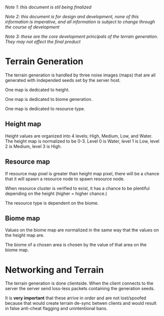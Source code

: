 *Note 1: this document is stil being finalized*

*Note 2: this document is for design and development, none of this information is imperative, and all information is subject to change through the course of development*

*Note 3: these are the core development principals of the terrain generation. They may not affect the final product*
# Terrain Generation

The terrain generation is handled by three noise images (maps) that are all generated with independed seeds set by the server host.

One map is dedicated to height.

One map is dedicated to biome generation.

One map is dedicated to resource type.

## Height map

Height values are organized into 4 levels; High, Medium, Low, and Water. The height map is normalized to be 0-3. Level 0 is Water, level 1 is Low, level 2 is Medium, level 3 is High.

## Resource map

If resource map pixel is greater than height map pixel, there will be a chance that it will spawn a resource node to spawn resource node.

When resource cluster is verified to exist, it has a chance to be plentiful depending on the height (higher = higher chance.)

The resource type is dependent on the biome.

## Biome map

Values on the biome map are normalized in the same way that the values on the height map are.

The biome of a chosen area is chosen by the value of that area on the biome map.

# Networking and Terrain

The terrain generation is done clientside. When the client connects to the server the server send loss-less packets containing the generation seeds.

It is **very important** that these arrive in order and are not lost/spoofed because that would create terrain de-sync betwen clients and would result in false anti-cheat flagging and unintentional bans.
